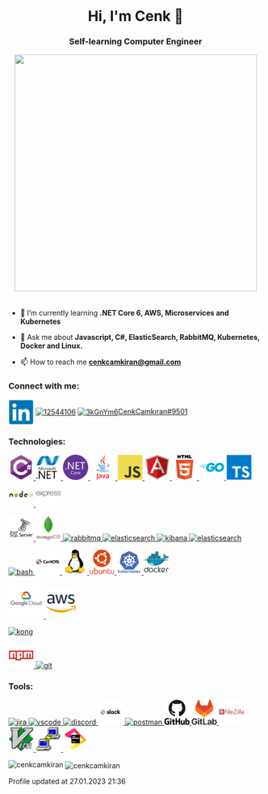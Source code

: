 <br>
<h1 align="center">Hi, I'm Cenk 👋</h1>
<h3 align="center">Self-learning Computer Engineer</h3>
<div align="center"><img src="https://i.imgflip.com/3o4xr2.jpg" width="480" height="468" frameBorder="0"  /> </div>
<br>

<!-- ElasticSearch--->
- 🌱 I’m currently learning **.NET Core 6, AWS, Microservices and Kubernetes**

<!-- - 📝 I regularly write articles on [My Medium Page](https://cenk.medium.com)  -->

<!-- 📝 My personal page [https://cenk.me](https://cenk.me) -->

- 💬 Ask me about **Javascript, C#, ElasticSearch, RabbitMQ, Kubernetes, Docker and Linux.**

- 📫 How to reach me **cenkcamkiran@gmail.com**

<h3 align="left">Connect with me:</h3>
<p align="left">
<a href="https://www.linkedin.com/in/cenk-camkiran/" target="blank"><img align="center" src="https://raw.githubusercontent.com/devicons/devicon/master/icons/linkedin/linkedin-original.svg" alt="linkedin" width="50" height="50" /></a>
<a href="https://stackoverflow.com/users/7038767/cenk-camk%c4%b1ran" target="blank"><img align="center" src="https://upload.wikimedia.org/wikipedia/commons/thumb/e/ef/Stack_Overflow_icon.svg/768px-Stack_Overflow_icon.svg.png" alt="12544106" width="50" height="50" /></a>
<!-- <a href="https://instagram.com/cenk" target="blank"><img align="center" src="https://upload.wikimedia.org/wikipedia/commons/thumb/e/e7/Instagram_logo_2016.svg/1200px-Instagram_logo_2016.svg.png" alt="cenk" height="30" width="30" /></a> -->
<!-- <a href="https://medium.com/@cenk" target="blank"><img align="center" src="https://cdn.jsdelivr.net/npm/simple-icons@3.0.1/icons/medium.svg" alt="@cenk" height="30" width="40" /></a> -->
<a href="https://discord.gg/3kGnYm6" target="blank"><img align="center" src="https://seeklogo.com/images/D/discord-logo-134E148657-seeklogo.com.png" alt="3kGnYm6" width="50" height="50" />CenkCamkıran#9501</a>
</p>
<h3 align="left">Technologies:</h3>
<p align="left">
<a href="https://learn.microsoft.com/en-us/dotnet/csharp/" target="_blank"> <img src="https://raw.githubusercontent.com/devicons/devicon/master/icons/csharp/csharp-original.svg" alt="csharp" width="50" height="50"/> </a>
<a href="https://learn.microsoft.com/tr-tr/dotnet/welcome" target="_blank"> <img src="https://raw.githubusercontent.com/devicons/devicon/master/icons/dot-net/dot-net-original-wordmark.svg" alt="dot-net" width="50" height="50"/> </a>
<a href="https://learn.microsoft.com/tr-tr/dotnet/welcome" target="_blank"> <img src="https://raw.githubusercontent.com/devicons/devicon/master/icons/dotnetcore/dotnetcore-original.svg" alt="dotnetcore" width="50" height="50"/> </a>
<a href="https://www.java.com/tr/" target="_blank"> <img src="https://raw.githubusercontent.com/devicons/devicon/master/icons/java/java-original-wordmark.svg" alt="java" width="50" height="50"/> </a>
<a href="https://developer.mozilla.org/en-US/docs/Web/JavaScript" target="_blank"> <img src="https://raw.githubusercontent.com/devicons/devicon/master/icons/javascript/javascript-original.svg" alt="javascript" width="50" height="50"/> </a>
<a href="https://angular.io/" target="_blank"> <img src="https://raw.githubusercontent.com/devicons/devicon/master/icons/angularjs/angularjs-original.svg" alt="angular" width="50" height="50"/> </a>
<a href="https://www.w3.org/html/" target="_blank"> <img src="https://raw.githubusercontent.com/devicons/devicon/master/icons/html5/html5-original-wordmark.svg" alt="html5" width="50" height="50"/> </a>
<a href="https://golang.org/" target="_blank"> <img src="https://raw.githubusercontent.com/devicons/devicon/master/icons/go/go-original-wordmark.svg" alt="go" width="50" height="50"/> </a>
<a href="https://www.typescriptlang.org/" target="_blank"> <img src="https://raw.githubusercontent.com/devicons/devicon/master/icons/typescript/typescript-original.svg" alt="typescript" width="50" height="50"/> </a>
<a href="https://nodejs.org/en/" target="_blank"> <img src="https://raw.githubusercontent.com/devicons/devicon/master/icons/nodejs/nodejs-original-wordmark.svg" alt="nodejs" width="50" height="50"/> </a>
<!-- <a href="" target="_blank"> <img src="https://raw.githubusercontent.com/devicons/devicon/master/icons/karma/karma-original.svg" alt="karma" width="50" height="50"/> </a>  -->
<!-- <a href="" target="_blank"> <img src="https://raw.githubusercontent.com/devicons/devicon/master/icons/jasmine/jasmine-plain-wordmark.svg" alt="jasmine" width="50" height="50"/> </a>  -->
<a href="" target="_blank"> <img src="https://raw.githubusercontent.com/devicons/devicon/master/icons/express/express-original-wordmark.svg" alt="express" width="50" height="50"/> </a>

<a href="https://www.microsoft.com/tr-tr/sql-server" target="_blank"> <img src="https://raw.githubusercontent.com/devicons/devicon/master/icons/microsoftsqlserver/microsoftsqlserver-plain-wordmark.svg" alt="microsoftsqlserver" width="50" height="50"/> </a>
<a href="https://www.mongodb.com/" target="_blank"> <img src="https://raw.githubusercontent.com/devicons/devicon/master/icons/mongodb/mongodb-original-wordmark.svg" alt="mongodb" width="50" height="50"/> </a>
<a href="https://www.rabbitmq.com/" target="_blank"> <img src="https://www.vectorlogo.zone/logos/rabbitmq/rabbitmq-ar21.svg" alt="rabbitmq" width="50" height="50"/> </a>
<a href="https://redis.io/" target="_blank"> <img src="https://www.vectorlogo.zone/logos/redis/redis-ar21.svg" alt="elasticsearch" width="50" height="50"/> </a>
<a href="https://www.elastic.co/kibana/" target="_blank"> <img src="https://www.vectorlogo.zone/logos/elasticco_kibana/elasticco_kibana-ar21.svg" alt="kibana" width="100" height="50"/> </a>
<a href="https://www.elastic.co/" target="_blank"> <img src="https://www.vectorlogo.zone/logos/elastic/elastic-ar21.svg" alt="elasticsearch" width="100" height="50"/> </a>

<!-- <a href="https://www.mysql.com/" target="_blank"> <img src="https://raw.githubusercontent.com/devicons/devicon/master/icons/mysql/mysql-original-wordmark.svg" alt="mysql" width="50" height="50"/> </a> -->

<a href="https://www.gnu.org/software/bash/" target="_blank"> <img src="https://www.vectorlogo.zone/logos/gnu_bash/gnu_bash-icon.svg" alt="bash" width="50" height="50"/> </a>
<a href="https://www.centos.org/" target="_blank"> <img src="https://raw.githubusercontent.com/devicons/devicon/master/icons/centos/centos-original-wordmark.svg" alt="centos" width="50" height="50"/> </a>
<a href="https://www.linux.org/" target="_blank"> <img src="https://raw.githubusercontent.com/devicons/devicon/master/icons/linux/linux-original.svg" alt="linux" width="50" height="50"/> </a>
<a href="https://ubuntu.com/" target="_blank"> <img src="https://raw.githubusercontent.com/devicons/devicon/master/icons/ubuntu/ubuntu-plain-wordmark.svg" alt="ubuntu" width="50" height="50"/> </a>
<a href="https://kubernetes.io/" target="_blank"> <img src="https://raw.githubusercontent.com/devicons/devicon/master/icons/kubernetes/kubernetes-plain-wordmark.svg" alt="kubernetes" width="50" height="50"/> </a>
<a href="https://www.docker.com/" target="_blank"> <img src="https://raw.githubusercontent.com/devicons/devicon/master/icons/docker/docker-original-wordmark.svg" alt="docker" width="50" height="50"/> </a>

<a href="https://cloud.google.com/" target="_blank"> <img src="https://raw.githubusercontent.com/devicons/devicon/master/icons/googlecloud/googlecloud-original-wordmark.svg" alt="googlecloud" width="70" height="70"/> </a>
<a href="https://aws.amazon.com/" target="_blank"> <img src="https://raw.githubusercontent.com/devicons/devicon/master/icons/amazonwebservices/amazonwebservices-original-wordmark.svg" alt="amazonwebservices" width="60" height="60"/> </a>
<!-- <a href="https://tomcat.apache.org/" target="_blank"> <img src="https://raw.githubusercontent.com/devicons/devicon/master/icons/tomcat/tomcat-line-wordmark.svg" alt="tomcat" width="50" height="50"/> </a> -->

<a href="https://konghq.com/products/api-gateway-platform" target="_blank"> <img src="https://www.vectorlogo.zone/logos/konghq/konghq-ar21.svg" alt="kong" width="50" height="50"/> </a>

<!-- <a href="https://www.vaultproject.io/" target="_blank"> <img src="https://www.vectorlogo.zone/logos/vaultproject/vaultproject-ar21.svg" alt="vault" width="50" height="50"/> </a> -->

<!-- <a href="" target="_blank"> <img src="https://raw.githubusercontent.com/devicons/devicon/master/icons/yarn/yarn-original-wordmark.svg" alt="yarn" width="30" height="30"/> </a>  -->

<a href="https://www.npmjs.com/" target="_blank"> <img src="https://raw.githubusercontent.com/devicons/devicon/master/icons/npm/npm-original-wordmark.svg" alt="npm" width="50" height="50"/> </a>
<a href="https://git-scm.com/" target="_blank"> <img src="https://www.vectorlogo.zone/logos/git-scm/git-scm-icon.svg" alt="git" width="50" height="50"/> </a>

<h3 align="left">Tools:</h3>
<a href="https://www.atlassian.com/software/jira" target="_blank"> <img src="https://www.vectorlogo.zone/logos/atlassian_jira/atlassian_jira-icon.svg" alt="jira" width="50" height="50"/> </a>
<a href="https://code.visualstudio.com/" target="_blank"> <img src="https://upload.wikimedia.org/wikipedia/commons/thumb/9/9a/Visual_Studio_Code_1.35_icon.svg/1024px-Visual_Studio_Code_1.35_icon.svg.png" alt="vscode" width="50" height="50"/> </a>
<a href="https://discord.com/" target="_blank"> <img src="https://cdn4.iconfinder.com/data/icons/logos-and-brands/512/91_Discord_logo_logos-512.png" alt="discord" width="50" height="50"/> </a>
<a href="" target="_blank"> <img src="https://raw.githubusercontent.com/devicons/devicon/master/icons/slack/slack-original-wordmark.svg" alt="slack" width="50" height="50"/> </a>
<a href="https://postman.com" target="_blank"> <img src="https://www.vectorlogo.zone/logos/getpostman/getpostman-icon.svg" alt="postman" width="50" height="50"/> </a>
<a href="" target="_blank"> <img src="https://raw.githubusercontent.com/devicons/devicon/master/icons/github/github-original-wordmark.svg" alt="github" width="50" height="50"/> </a>
<a href="" target="_blank"> <img src="https://raw.githubusercontent.com/devicons/devicon/master/icons/gitlab/gitlab-original-wordmark.svg" alt="gitlab" width="50" height="50"/> </a>
<a href="" target="_blank"> <img src="https://raw.githubusercontent.com/devicons/devicon/master/icons/filezilla/filezilla-plain-wordmark.svg" alt="filezilla" width="50" height="50"/> </a>
<a href="" target="_blank"> <img src="https://raw.githubusercontent.com/devicons/devicon/master/icons/vim/vim-original.svg" alt="vim" width="50" height="50"/> </a>
<a href="" target="_blank"> <img src="https://raw.githubusercontent.com/devicons/devicon/master/icons/putty/putty-original.svg" alt="putty" width="50" height="50"/> </a>
<a href="" target="_blank"> <img src="https://raw.githubusercontent.com/devicons/devicon/master/icons/jetbrains/jetbrains-original.svg" alt="jetbrains" width="50" height="50"/> </a>

</p>

<div>
  <p><img align="left" src="https://github-readme-stats.vercel.app/api?username=CenkCamkiran&show_icons=true&theme=radical&count_private=true&langs_count=10" alt="cenkcamkiran" /></p>
  <p>&nbsp;<img align="center" src="https://github-readme-stats.vercel.app/api/top-langs/?username=CenkCamkiran&layout=compact&langs_count=10)](https://github.com/anuraghazra/github-readme-stats" alt="cenkcamkiran" width="50%"/></p>

  <!--<img align="left" src="https://github-readme-stats.vercel.app/api/top-langs/?username=CenkCamkiran&langs_count=10)](https://github.com/anuraghazra/github-readme-stats" alt="cenkcamkiran" />-->
</div>

Profile updated at 27.01.2023 21:36
